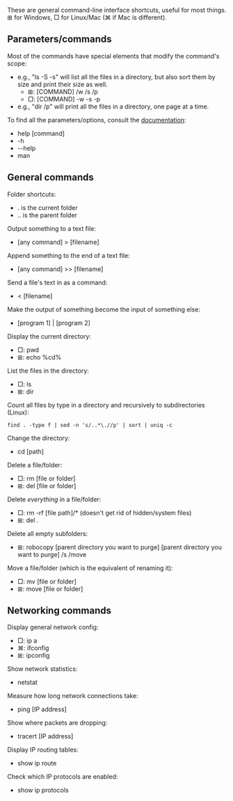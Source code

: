 
These are general command-line interface shortcuts, useful for most things. ⊞ for Windows, □ for Linux/Mac (⌘ if Mac is different).

## Parameters/commands

Most of the commands have special elements that modify the command's scope:

- e.g., "ls -S -s" will list all the files in a directory, but also sort them by size and print their size as well.
  - ⊞: [COMMAND] /w /s /p
  - □: [COMMAND] -w -s -p
- e.g., "dir /p" will print all the files in a directory, one page at a time.

To find all the parameters/options, consult the [documentation](/documentation/):

- help [command]
- -h
- --help
- man

## General commands

Folder shortcuts:

- . is the current folder
- .. is the parent folder

Output something to a text file:

- [any command] > [filename]

Append something to the end of a text file:

- [any command] >> [filename]

Send a file's text in as a command:

- < [filename]

Make the output of something become the input of something else:

- [program 1] | [program 2]

Display the current directory:

- □: pwd
- ⊞: echo %cd%

List the files in the directory:

- □: ls
- ⊞: dir

Count all files by type in a directory and recursively to subdirectories (Linux):

```
find . -type f | sed -n 's/..*\.//p' | sort | uniq -c
```

Change the directory:

- cd [path]

Delete a file/folder:

- □: rm [file or folder]
- ⊞: del [file or folder]

Delete *everything* in a file/folder:

- □: rm -rf [file path]/* (doesn't get rid of hidden/system files)
- ⊞: del *.*

Delete all empty subfolders:

- ⊞: robocopy [parent directory you want to purge] [parent directory you want to purge] /s /move

Move a file/folder (which is the equivalent of renaming it):

- □: mv [file or folder]
- ⊞: move [file or folder]

## Networking commands

Display general network config:

- □: ip a
- ⌘: ifconfig
- ⊞: ipconfig

Show network statistics:

- netstat

Measure how long network connections take:

- ping [IP address]

Show where packets are dropping:

- tracert [IP address]

Display IP routing tables:

- show ip route

Check which IP protocols are enabled:

- show ip protocols
